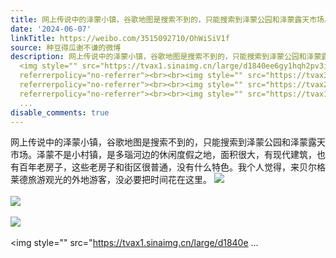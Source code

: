 ```yaml
---
title: 网上传说中的泽蒙小镇，谷歌地图是搜索不到的，只能搜索到泽蒙公园和泽蒙露天市场。泽蒙不是小村镇，是多瑙河边的休闲度假之地，面积很大，有现代建筑，也有百年...
date: '2024-06-07'
linkTitle: https://weibo.com/3515092710/OhWiSiV1f
source: 种豆得瓜谢不谦的微博
description: 网上传说中的泽蒙小镇，谷歌地图是搜索不到的，只能搜索到泽蒙公园和泽蒙露天市场。泽蒙不是小村镇，是多瑙河边的休闲度假之地，面积很大，有现代建筑，也有百年老房子，这些老房子和街区很普通，没有什么特色。我个人觉得，来贝尔格莱德旅游观光的外地游客，没必要把时间花在这里。
  <img style="" src="https://tvax1.sinaimg.cn/large/d1840ee6gy1hqh2pv3ip9j23342bcnpe.jpg"
  referrerpolicy="no-referrer"><br><br><img style="" src="https://tvax3.sinaimg.cn/large/d1840ee6gy1hqh2p0yrakj23342bc1kz.jpg"
  referrerpolicy="no-referrer"><br><br><img style="" src="https://tvax2.sinaimg.cn/large/d1840ee6gy1hqh2pz2b82j237k2eob2b.jpg"
  referrerpolicy="no-referrer"><br><br><img style="" src="https://tvax1.sinaimg.cn/large/d1840e
  ...
disable_comments: true
---
```

网上传说中的泽蒙小镇，谷歌地图是搜索不到的，只能搜索到泽蒙公园和泽蒙露天市场。泽蒙不是小村镇，是多瑙河边的休闲度假之地，面积很大，有现代建筑，也有百年老房子，这些老房子和街区很普通，没有什么特色。我个人觉得，来贝尔格莱德旅游观光的外地游客，没必要把时间花在这里。 <img style="" src="https://tvax1.sinaimg.cn/large/d1840ee6gy1hqh2pv3ip9j23342bcnpe.jpg" referrerpolicy="no-referrer"><br><br><img style="" src="https://tvax3.sinaimg.cn/large/d1840ee6gy1hqh2p0yrakj23342bc1kz.jpg" referrerpolicy="no-referrer"><br><br><img style="" src="https://tvax2.sinaimg.cn/large/d1840ee6gy1hqh2pz2b82j237k2eob2b.jpg" referrerpolicy="no-referrer"><br><br><img style="" src="https://tvax1.sinaimg.cn/large/d1840e ...